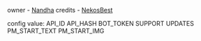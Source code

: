 
owner - [Nandha](https://nandhaxd)
credits - [NekosBest](https://nekos.best)

config value:
API_ID
API_HASH
BOT_TOKEN
SUPPORT
UPDATES
PM_START_TEXT
PM_START_IMG

